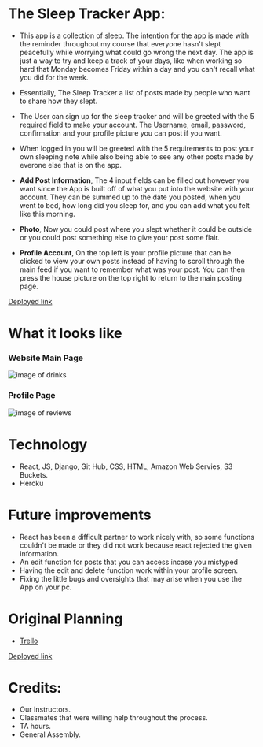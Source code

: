 # The Sleep Tracker App:
* This app is a collection of sleep. The intention for the app is made with the reminder throughout my course that everyone hasn't slept peacefully while worrying what could go wrong the next day. The app is just a way to try and keep a track of your days, like when working so hard that Monday becomes Friday within a day and you can't recall what you did for the week.
* Essentially, The Sleep Tracker a list of posts made by people who want to share how they slept. 
* The User can sign up for the sleep tracker and will be greeted with the 5 required field to make your account. The Username, email, password, confirmation and your profile picture you can post if you want.

* When logged in you will be greeted with the 5 requirements to post your own sleeping note while also being able to see any other posts made by everone else that is on the app.

* **Add Post Information**, The 4 input fields can be filled out however you want since the App
is built off of what you put into the website with your account. They can be summed up to the date you posted, when you went to bed, how long did you sleep for, and you can add what you felt like this morning.
* **Photo**, Now you could post where you slept whether it could be outside or you could post something else to give your post some flair.
* **Profile Account**, On the top left is your profile picture that can be clicked to view your own posts instead of having to scroll through the main feed if you want to remember what was your post. You can then press the house picture on the top right to return to the main posting page.

[Deployed link](https://sleeptracker8.herokuapp.com/)

# What it looks like

### Website Main Page
![image of drinks](https://imgur.com/EOsLKoI)

### Profile Page
![image of reviews](https://imgur.com/EOsLKoI)

# Technology
* React, JS, Django, Git Hub, CSS, HTML, Amazon Web Servies, S3 Buckets. 
* Heroku

# Future improvements
* React has been a difficult partner to work nicely with, so some functions couldn't be made or they did not work because react rejected the given information.
* An edit function for posts that you can access incase you mistyped
* Having the edit and delete function work within your profile screen.
* Fixing the little bugs and oversights that may arise when you use the App on your pc.

# Original Planning
* [Trello](https://trello.com/b/dmSZowyO/project-4)

[Deployed link](https://sleeptracker8.herokuapp.com/)

# Credits:
* Our Instructors.
* Classmates that were willing help throughout the process.
* TA hours.
* General Assembly.
